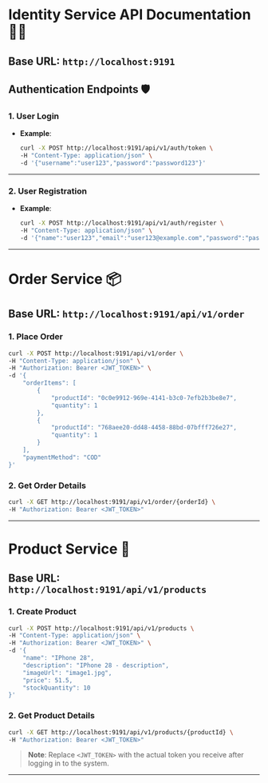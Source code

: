 
# Identity Service API Documentation 🧑‍💻

## Base URL: `http://localhost:9191`

## Authentication Endpoints 🛡️

### 1. **User Login**
- **Example**:
  ```bash
  curl -X POST http://localhost:9191/api/v1/auth/token \
  -H "Content-Type: application/json" \
  -d '{"username":"user123","password":"password123"}'
  ```

---

### 2. **User Registration**
- **Example**:
  ```bash
  curl -X POST http://localhost:9191/api/v1/auth/register \
  -H "Content-Type: application/json" \
  -d '{"name":"user123","email":"user123@example.com","password":"password123"}'
  ```

---

# Order Service 📦

## Base URL: `http://localhost:9191/api/v1/order`

### 1. **Place Order**

```bash
curl -X POST http://localhost:9191/api/v1/order \
-H "Content-Type: application/json" \
-H "Authorization: Bearer <JWT_TOKEN>" \
-d '{
    "orderItems": [
        {
            "productId": "0c0e9912-969e-4141-b3c0-7efb2b3be8e7",
            "quantity": 1
        },
        {
            "productId": "768aee20-dd48-4458-88bd-07bfff726e27",
            "quantity": 1
        }
    ],
    "paymentMethod": "COD"
}'
```

### 2. **Get Order Details**

```bash
curl -X GET http://localhost:9191/api/v1/order/{orderId} \
-H "Authorization: Bearer <JWT_TOKEN>"
```

---

# Product Service 🛒

## Base URL: `http://localhost:9191/api/v1/products`

### 1. **Create Product**

```bash
curl -X POST http://localhost:9191/api/v1/products \
-H "Content-Type: application/json" \
-H "Authorization: Bearer <JWT_TOKEN>" \
-d '{
    "name": "IPhone 28",
    "description": "IPhone 28 - description",
    "imageUrl": "image1.jpg",
    "price": 51.5,
    "stockQuantity": 10
}'
```

### 2. **Get Product Details**

```bash
curl -X GET http://localhost:9191/api/v1/products/{productId} \
-H "Authorization: Bearer <JWT_TOKEN>"
```

> **Note**: Replace `<JWT_TOKEN>` with the actual token you receive after logging in to the system.

---
